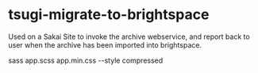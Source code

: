 # tsugi-migrate-to-brightspace
Used on a Sakai Site to invoke the archive webservice, and report back to user when the archive has been imported into brightspace.


sass app.scss app.min.css --style compressed
